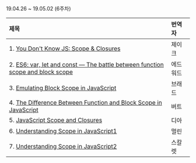 19.04.26 ~ 19.05.02 (6주차)

|   제목   | 번역자  |
| :------ | :---- |
| 1. [You Don't Know JS: Scope & Closures](https://github.com/Lee-hyuna/33-js-concepts-kr/wiki/%C2%A0You-Don't-Know-JS-Scope-&-Closures) | 제이크 |
| 2. [ES6: var, let and const — The battle between function scope and block scope](https://github.com/Lee-hyuna/33-js-concepts-kr/wiki/ES6-:-var,-let-%EA%B7%B8%EB%A6%AC%EA%B3%A0-const---%ED%95%A8%EC%88%98-%EB%B2%94%EC%9C%84%EC%99%80-%EB%B8%94%EB%A1%9D-%EB%B2%94%EC%9C%84-%EC%82%AC%EC%9D%B4%EC%9D%98-%EB%B0%B0%ED%8B%80) | 에드워드 |
| 3. [Emulating Block Scope in JavaScript](https://github.com/Lee-hyuna/33-js-concepts-kr/wiki/%EC%9E%90%EB%B0%94%EC%8A%A4%ED%81%AC%EB%A6%BD%ED%8A%B8%EC%9D%98-%EB%AC%BC%EB%B0%A9%EC%9A%B8) | 브래드 |
| 4. [The Difference Between Function and Block Scope in JavaScript](https://github.com/Lee-hyuna/33-js-concepts-kr/wiki/The-Difference-Between-Function-and-Block-Scope-in-JavaScript) | 버트 |
| 5. [JavaScript Scope and Closures](https://github.com/Lee-hyuna/33-js-concepts-kr/wiki/JavaScript-Scope-and-Closures) | 디아 |
| 6. [Understanding Scope in JavaScript1](https://github.com/Lee-hyuna/33-js-concepts-kr/wiki/%EC%9E%90%EB%B0%94%EC%8A%A4%ED%81%AC%EB%A6%BD%ED%8A%B8%EC%9D%98-%EC%8A%A4%EC%BD%94%ED%94%84-%EC%9D%B4%ED%95%B4%ED%95%98%EA%B8%B01) | 멀린 |
| 7. [Understanding Scope in JavaScript2](https://github.com/Lee-hyuna/33-js-concepts-kr/wiki/Understanding-Scope-in-JavaScript2) | 스칼렛 |
